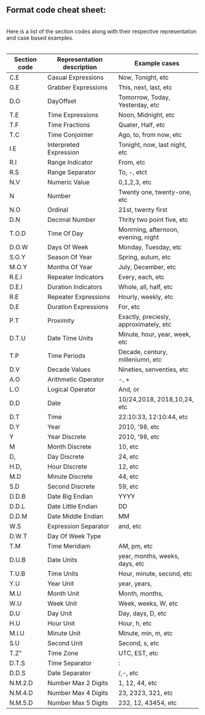 ## Format code cheat sheet: ##
<br>
Here is a list of the section codes along with their respective representation and case based examples.
<br></br>

| Section code			|  Representation description		|    Example cases				|
| ------------------------------| --------------------------------------| ----------------------------------------------|
|	        C.E  			|        Casual Expressions		|Now, Tonight, etc
|	        G.E   			|        Grabber Expressions		|This, next, last, etc|
|	        D.O   			|        DayOffset			|Tomorrow, Today, Yesterday, etc|
|	        T.E   			|        Time Expressions		|Noon, Midnight, etc|
|	        T.F   			|        Time Fractions			|Quater, Half, etc|
|	        T.C   			|        Time Conjointer		|Ago, to, from now, etc|
|	        I.E   			|        Interpreted Expression 	|Tonight, now, last night, etc|
|	        R.I   			|        Range Indicator		|From, etc|
|	        R.S   			|        Range Separator		|To, -, etct|
|	        N.V   			|        Numeric Value			|0,1,2,3, etc|
|	        N    			|        Number				|Twenty one, twenty-one, etc|
|	        N.O   			|        Ordinal			|21st, twenty first|
|	        D.N   			|        Decimal Number			|Thrity two point five, etc|
|	        T.O.D 			|        Time Of Day			|Monrning, afternoon, evening, night|
|	        D.O.W 			|        Days Of Week			|Monday, Tuesday, etc|
|	        S.O.Y 			|        Season Of Year			|Spring, autum, etc|
|	        M.O.Y 			|        Months Of Year			|July, December, etc|
|	        R.E.I 			|        Repeater Indicators		|Every, each, etc|
|	        D.E.I 			|        Duration Indicators		|Whole, all, half, etc|
|	        R.E   			|        Repeater Expressions		|Hourly, weekly, etc|
|	        D.E   			|        Duration Expressions		|For, etc|
|	        P.T   			|        Proximity			|Exactly, preciesly, approximately, etc|
|	        D.T.U 			|        Date Time Units		|Minute, hour, year, week, etc|
|	        T.P   			|        Time Periods			|Decade, century, milleniumn, etc|
|	        D.V   			|        Decade Values			|Nineties, senventies, etc|
|	        A.O   			|        Arithmetic Operator		|-, +|
|	        L.O   			|        Logical Operator		|And, or|
|	        D.D   			|        Date				|10/24,2018, 2018,10,24, etc|
|	        D.T   			|        Time				|22:10:33, 12:10:44, etc|
|	        D.Y   			|        Year				|2010, '98, etc|
|	        Y     			|        Year Discrete			|2010, '98, etc|
|	        M     			|        Month Discrete			|10, etc|
|	        D,     			|        Day Discrete			|24, etc|
|	        H.D,   			|        Hour Discrete			|12, etc|
|	        M.D   			|        Minute Discrete		|44, etc|
|	        S.D   			|        Second Discrete		|59, etc|
|	        D.D.B 			|        Date Big Endian		|YYYY|MM|DD|
|	        D.D.L 			|        Date Little Endian		|DD|MM|YYYY|
|	        D.D.M 			|        Date Middle Endian		|MM|DD|YYYY|
|	        W.S   			|        Expression Separator		|and, etc|
|	        D.W.T 			|        Day Of Week Type		| |
|	        T.M   			|        Time Meridiam			|AM, pm, etc|
|	        D.U.B 			|        Date Units			|year, months, weeks, days, etc|
|	        T.U.B 			|        Time Units			|Hour, minute, second, etc|
|	        Y.U   			|        Year Unit			|year, years,|
|	        M.U   			|        Month Unit			|Month, months,|
|	        W.U   			|        Week Unit			|Week, weeks, W, etc|
|	        D.U   			|        Day Unit			|Day, days, D, etc|
|	        H.U   			|        Hour Unit			|Hour, h, etc|
|	        M.I.U 			|        Minute Unit			|Minute, min, m, etc|
|	        S.U   			|        Second Unit			|Second, s, etc|
|	        T.Z"   			|        Time Zone			|UTC, EST, etc|
|	        D.T.S 			|        Time Separator			|:|
|	        D.D.S 			|        Date Separator			|/,-, etc|
|	        N.M.2.D			|        Number Max 2 Digits		|1, 12, 44, etc|
|	        N.M.4.D			|        Number Max 4 Digits		|23, 2323, 321, etc|
|	        N.M.5.D			|        Number Max 5 Digits		|232, 12, 43454, etc|
